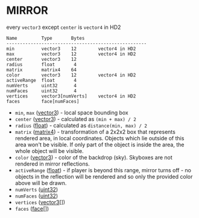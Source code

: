 # MIRROR
every `vector3` except `center` is `vector4` in HD2

    Name         Type       Bytes
    ----------------------------------------------------
    min          vector3    12        vector4 in HD2
    max          vector3    12        vector4 in HD2
    center       vector3    12
    radius       float       4
    matrix       matrix4    64           
    color        vector3    12        vector4 in HD2
    activeRange  float       4
    numVerts     uint32      4
    numFaces     uint32      4
    vertices     vector3[numVerts]    vector4 in HD2
    faces        face[numFaces]

- `min`, `max` ([vector3](types.md#vector3)) - local space bounding box
- `center` ([vector3](types.md#vector3)) - calculated as `(min + max) / 2`
- `radius` ([float](types.md)) - calculated as `distance(min, max) / 2`
- `matrix` ([matrix4](types.md#matrix4)) - transformation of a 2x2x2 box that represents rendered area, in local coordinates. Objects which lie outside of this area won't be visible. If only part of the object is inside the area, the whole object will be visible.
- `color` ([vector3](types.md#vector3)) - color of the backdrop (sky). Skyboxes are not rendered in mirror reflections.
- `activeRange` ([float](types.md)) - if player is beyond this range, mirror turns off - no objects in the reflection will be rendered and so only the provided color above will be drawn.
- `numVerts` ([uint32](types.md))
- `numFaces` ([uint32](types.md))
- `vertices` ([vector3](types.md#vector3)[])
- `faces` ([face](types.md#face)[])